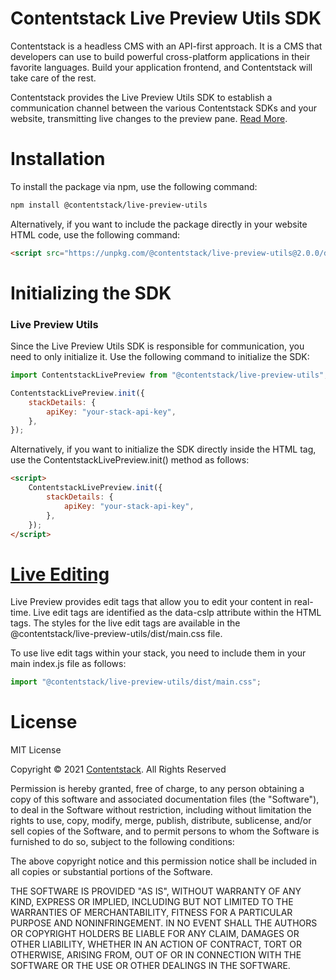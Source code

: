 # Contentstack Live Preview Utils SDK

Contentstack is a headless CMS with an API-first approach. It is a CMS that developers can use to build powerful cross-platform applications in their favorite languages. Build your application frontend, and Contentstack will take care of the rest.

Contentstack provides the Live Preview Utils SDK to establish a communication channel between the various Contentstack SDKs and your website, transmitting live changes to the preview pane. [Read More](https://www.contentstack.com/docs/content-managers/live-preview/).

# Installation

To install the package via npm, use the following command:

```bash
npm install @contentstack/live-preview-utils
```

Alternatively, if you want to include the package directly in your website HTML code, use the following command:

```html
<script src="https://unpkg.com/@contentstack/live-preview-utils@2.0.0/dist/index.js"></script>
```

# Initializing the SDK

### Live Preview Utils

Since the Live Preview Utils SDK is responsible for communication, you need to only initialize it.
Use the following command to initialize the SDK:

```javascript
import ContentstackLivePreview from "@contentstack/live-preview-utils";

ContentstackLivePreview.init({
    stackDetails: {
        apiKey: "your-stack-api-key",
    },
});
```

Alternatively, if you want to initialize the SDK directly inside the HTML tag, use the ContentstackLivePreview.init() method as follows:

```html
<script>
    ContentstackLivePreview.init({
        stackDetails: {
            apiKey: "your-stack-api-key",
        },
    });
</script>
```

# [Live Editing](https://www.contentstack.com/docs/developers/set-up-live-preview/set-up-live-preview-for-your-website/#live-editing-for-entries-optional-)

Live Preview provides edit tags that allow you to edit your content in real-time. Live edit tags are identified as the data-cslp attribute within the HTML tags. The styles for the live edit tags are available in the @contentstack/live-preview-utils/dist/main.css file.

To use live edit tags within your stack, you need to include them in your main index.js file as follows:

```javascript
import "@contentstack/live-preview-utils/dist/main.css";
```

# License

MIT License

Copyright © 2021 [Contentstack](https://www.contentstack.com/). All Rights Reserved

Permission is hereby granted, free of charge, to any person obtaining a copy of this software and associated documentation files (the "Software"), to deal in the Software without restriction, including without limitation the rights to use, copy, modify, merge, publish, distribute, sublicense, and/or sell copies of the Software, and to permit persons to whom the Software is furnished to do so, subject to the following conditions:

The above copyright notice and this permission notice shall be included in all copies or substantial portions of the Software.

THE SOFTWARE IS PROVIDED "AS IS", WITHOUT WARRANTY OF ANY KIND, EXPRESS OR IMPLIED, INCLUDING BUT NOT LIMITED TO THE WARRANTIES OF MERCHANTABILITY, FITNESS FOR A PARTICULAR PURPOSE AND NONINFRINGEMENT. IN NO EVENT SHALL THE AUTHORS OR COPYRIGHT HOLDERS BE LIABLE FOR ANY CLAIM, DAMAGES OR OTHER LIABILITY, WHETHER IN AN ACTION OF CONTRACT, TORT OR OTHERWISE, ARISING FROM, OUT OF OR IN CONNECTION WITH THE SOFTWARE OR THE USE OR OTHER DEALINGS IN THE SOFTWARE.
